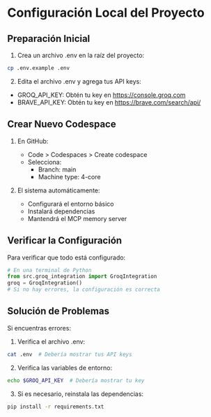 # Configuración Local del Proyecto

## Preparación Inicial

1. Crea un archivo .env en la raíz del proyecto:
```bash
cp .env.example .env
```

2. Edita el archivo .env y agrega tus API keys:
- GROQ_API_KEY: Obtén tu key en https://console.groq.com
- BRAVE_API_KEY: Obtén tu key en https://brave.com/search/api/

## Crear Nuevo Codespace

1. En GitHub:
   - Code > Codespaces > Create codespace
   - Selecciona:
     * Branch: main
     * Machine type: 4-core

2. El sistema automáticamente:
   - Configurará el entorno básico
   - Instalará dependencias
   - Mantendrá el MCP memory server

## Verificar la Configuración

Para verificar que todo está configurado:

```python
# En una terminal de Python
from src.groq_integration import GroqIntegration
groq = GroqIntegration()
# Si no hay errores, la configuración es correcta
```

## Solución de Problemas

Si encuentras errores:

1. Verifica el archivo .env:
```bash
cat .env  # Debería mostrar tus API keys
```

2. Verifica las variables de entorno:
```bash
echo $GROQ_API_KEY  # Debería mostrar tu key
```

3. Si es necesario, reinstala las dependencias:
```bash
pip install -r requirements.txt
